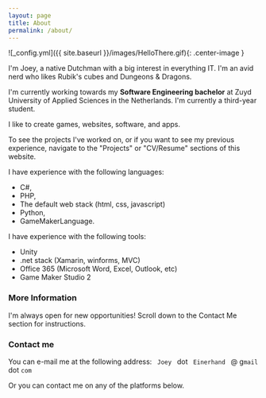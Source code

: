 ```yaml
---
layout: page
title: About
permalink: /about/
---
```


![_config.yml]({{ site.baseurl }}/images/HelloThere.gif){: .center-image }

I'm Joey, a native Dutchman with a big interest in everything IT.  I'm an avid nerd who likes Rubik's cubes and Dungeons & Dragons. 

I'm currently working towards my **Software Engineering bachelor** at Zuyd University of Applied Sciences in the 
Netherlands. I'm currently a third-year student.

I like to create games, websites, software, and apps.  

To see the projects I've worked on, or if you want to see my previous experience, navigate to the "Projects"
or "CV/Resume" sections of this website.

I have experience with the following languages:
* C#,
* PHP,
* The default web stack (html, css, javascript)
* Python,
* GameMakerLanguage.

I have experience with the following tools:
* Unity
* .net stack (Xamarin, winforms, MVC)
* Office 365 (Microsoft Word, Excel, Outlook, etc)
* Game Maker Studio 2

### More Information

I'm always open for new opportunities! Scroll down to the Contact Me section for instructions.



### Contact me

You can e-mail me at the following address:
<code> Joey </code> dot <code> Einerhand </code> &#64; g<code>mail</code> dot <code>com</code>

Or you can contact me on any of the platforms below.